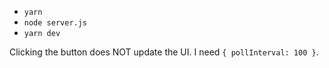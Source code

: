 - `yarn`
- `node server.js`
- `yarn dev`

Clicking the button does NOT update the UI. I need `{ pollInterval: 100 }`.
